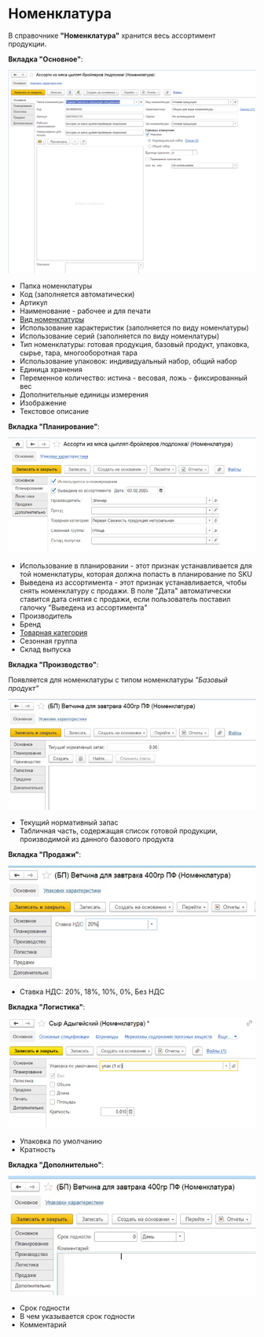 # Номенклатура

В справочнике **"Номенклатура"** хранится весь ассортимент продукции.

**Вкладка "Основное"**:

![2020-05-28_1224](Nomenclature.assets/1.png)

- Папка номенклатуры
- Код (заполняется автоматически)
- Артикул
- Наименование - рабочее и для печати
- [Вид номенклатуры](KindOfNomenclature.md)
- Использование характеристик (заполняется по виду номенлатуры)
- Использование серий  (заполняется по виду номенлатуры)
- Тип номенклатуры: готовая продукция, базовый продукт, упаковка, сырье, тара, многооборотная тара
- Использование упаковок: индивидуальный набор, общий набор
- Единица хранения
- Переменное количество: истина - весовая, ложь - фиксированный вес
- Дополнительные единицы измерения
- Изображение
- Текстовое описание

**Вкладка "Планирование"**:

![2020-05-28_1239](Nomenclature.assets/2.png)

- Использование в планировании - этот признак устанавливается для той номенклатуры, которая должна попасть в планирование по SKU
- Выведена из ассортимента - этот признак устанавливается, чтобы снять номенклатуру с продажи. В поле "Дата" автоматически ставится дата снятия с продажи, если пользователь поставил галочку "Выведена из ассортимента"  
- Производитель
- Бренд
- [Товарная категория](РroductCategory.md)
- Сезонная группа
- Склад выпуска

**Вкладка "Производство"**:

Появляется для номенклатуры с типом номенклатуры *"Базовый продукт"*

[![3][3]][3]

- Текущий нормативный запас
- Табличная часть, содержащая список готовой продукции, производимой из данного базового продукта

**Вкладка "Продажи"**:

[![4][4]][4]

- Ставка НДС: 20%, 18%, 10%, 0%, Без НДС

**Вкладка "Логистика"**:

![2020-05-28_1306](Nomenclature.assets/2020-05-28_1306.png)

- Упаковка по умолчанию
- Кратность

**Вкладка "Дополнительно"**:

[![6][6]][6]

- Срок годности
- В чем указывается срок годности
- Комментарий

[3]:Nomenclature.assets/3.png
[4]:Nomenclature.assets/4.png
[6]:Nomenclature.assets/6.png